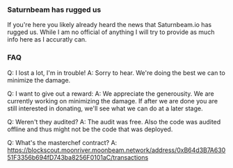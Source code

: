 ### Saturnbeam has rugged us
If you're here you likely already heard the news that Saturnbeam.io has rugged us.
While I am no official of anything I will try to provide as much info here as I accuratly can.

### FAQ
Q: I lost a lot, I'm in trouble!
A: Sorry to hear. We're doing the best we can to minimize the damage.

Q: I want to give out a reward:
A: We appreciate the generousity. We are currently working on minimizing the damage. If after we are done you are still interested in donating, we'll see what we can do at a later stage.

Q: Weren't they audited?
A: The audit was free. Also the code was audited offline and thus might not be the code that was deployed.

Q: What's the masterchef contract?
A: https://blockscout.moonriver.moonbeam.network/address/0xB64d3B7A63051F3356b694fD743ba8256F0101aC/transactions

